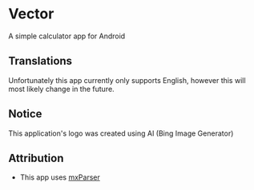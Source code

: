 # Vector
 A simple calculator app for Android

## Translations

Unfortunately this app currently only supports English, however this will most likely change in the future.

## Notice
This application's logo was created using AI (Bing Image Generator)

## Attribution

* This app uses [mxParser](https://github.com/mariuszgromada/MathParser.org-mXparser)